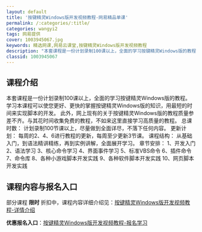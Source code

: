 ```yaml
---
layout: default
title: '按键精灵Windows版开发视频教程-网易精品单课'
permalink: /:categories/:title/
categories: wangyi2
tags: 网易提供
cover: 1003945067.jpg
keywords: 精选网课,网易云课堂,按键精灵Windows版开发视频教程
description: "本套课程是一份计划录制100课以上，全面的学习按键精灵Windows版的教程。学习本课程可以使您更好、更快的掌握按键精灵Windows版的知识，用最短的时间来实现脚本的开发。此外，网上现有的"
classid: 1003945067
---
```


## 课程介绍

本套课程是一份计划录制100课以上，全面的学习按键精灵Windows版的教程。
        学习本课程可以使您更好、更快的掌握按键精灵Windows版的知识，用最短的时间来实现脚本的开发。
        此外，网上现有的关于按键精灵Windows版的教程质量参差不齐。与其花时间收集免费的教程，不如来这里直接学习高质量的教程。
        总课时数：
        计划录制100节课以上，尽量做到全面详尽，不落下任何内容。
        更新计划：
        每周的2、4、6进行教程的更新，每周至少更新3节课。
       课程结构：
       从基础入门，到语法精讲精练，再到实例讲解，全面展开学习。
       章节安排：
1、开发入门
2、语法学习
3、核心命令学习
4、界面事件学习
5、标准VBS命令
6、插件命令
7、命令库
8、各种小游戏脚本开发实践
9、各种软件脚本开发实践
10、网页脚本开发实践

## 课程内容与报名入口

部分课程 **限时** 折扣中，课程内容详细介绍见：[按键精灵Windows版开发视频教程-详情介绍](https://study.163.com/course/introduction/1003945067.htm?share=1&shareId=1025206652&utm_campaign=share&utm_medium=iphoneShare&utm_source=&utm_u=1025206652)

**优惠报名入口**：[按键精灵Windows版开发视频教程-报名学习](https://study.163.com/course/introduction/1003945067.htm?share=1&shareId=1025206652&utm_campaign=share&utm_medium=iphoneShare&utm_source=&utm_u=1025206652)

